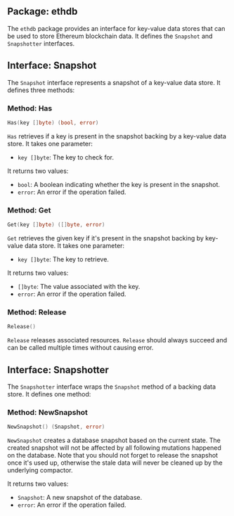 ## Package: ethdb

The `ethdb` package provides an interface for key-value data stores that can be used to store Ethereum blockchain data. It defines the `Snapshot` and `Snapshotter` interfaces.

## Interface: Snapshot

The `Snapshot` interface represents a snapshot of a key-value data store. It defines three methods:

### Method: Has

```go
Has(key []byte) (bool, error)
```

`Has` retrieves if a key is present in the snapshot backing by a key-value data store. It takes one parameter:

- `key []byte`: The key to check for.

It returns two values:

- `bool`: A boolean indicating whether the key is present in the snapshot.
- `error`: An error if the operation failed.

### Method: Get

```go
Get(key []byte) ([]byte, error)
```

`Get` retrieves the given key if it's present in the snapshot backing by key-value data store. It takes one parameter:

- `key []byte`: The key to retrieve.

It returns two values:

- `[]byte`: The value associated with the key.
- `error`: An error if the operation failed.

### Method: Release

```go
Release()
```

`Release` releases associated resources. `Release` should always succeed and can be called multiple times without causing error.

## Interface: Snapshotter

The `Snapshotter` interface wraps the `Snapshot` method of a backing data store. It defines one method:

### Method: NewSnapshot

```go
NewSnapshot() (Snapshot, error)
```

`NewSnapshot` creates a database snapshot based on the current state. The created snapshot will not be affected by all following mutations happened on the database. Note that you should not forget to release the snapshot once it's used up, otherwise the stale data will never be cleaned up by the underlying compactor.

It returns two values:

- `Snapshot`: A new snapshot of the database.
- `error`: An error if the operation failed.